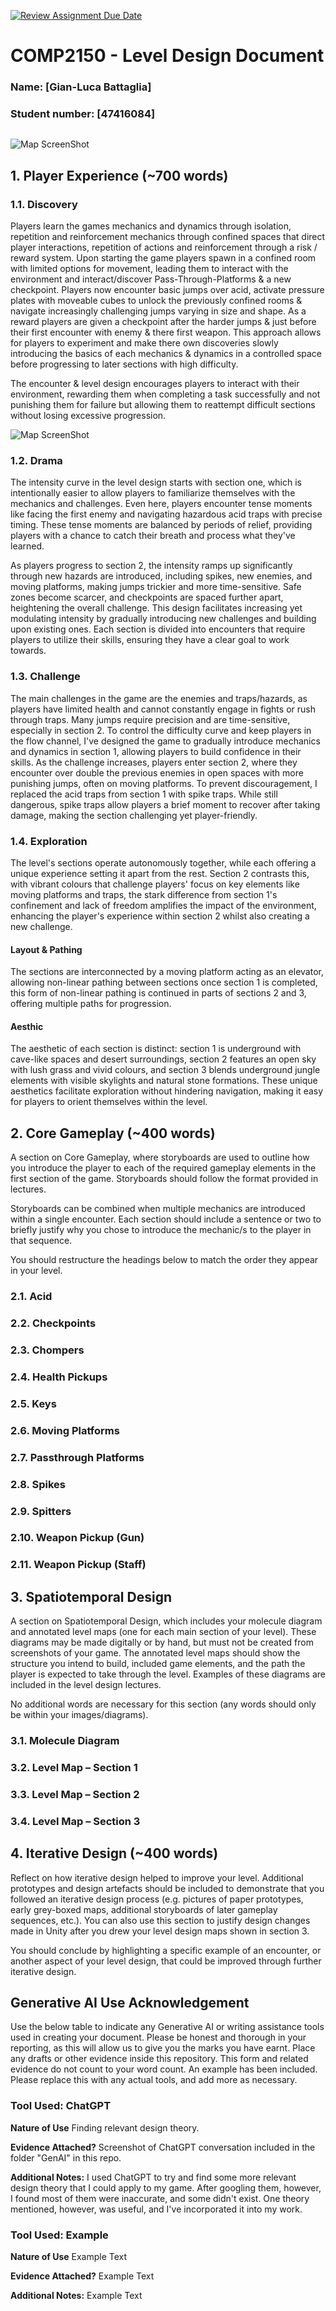 [![Review Assignment Due Date](https://classroom.github.com/assets/deadline-readme-button-24ddc0f5d75046c5622901739e7c5dd533143b0c8e959d652212380cedb1ea36.svg)](https://classroom.github.com/a/YyUO0xtt)
# COMP2150  - Level Design Document
### Name: [Gian-Luca Battaglia]
### Student number: [47416084] 

```
```
![Map ScreenShot](DocImages/SSF.png)

## 1. Player Experience (~700 words)

### 1.1. Discovery
Players learn the games mechanics and dynamics through isolation, repetition and reinforcement mechanics through confined spaces that direct player interactions, repetition of actions and reinforcement through a risk / reward system. Upon starting the game players spawn in a confined room with limited options for movement, leading them to interact with the environment and interact/discover Pass-Through-Platforms & a new checkpoint. Players now encounter basic jumps over acid, activate pressure plates with moveable cubes to unlock the previously confined rooms & navigate increasingly challenging jumps varying in size and shape. As a reward players are given a checkpoint after the harder jumps & just before their first encounter with enemy & there first weapon. This approach allows for players to experiment and make there own discoveries slowly introducing the basics of each mechanics & dynamics in a controlled space before progressing to later sections with high difficulty.

 The encounter & level design encourages players to interact with their environment, rewarding them when completing a task successfully and not punishing them for failure but allowing them to reattempt difficult sections without losing excessive progression.

 ![Map ScreenShot](DocImages/SS1.png)

### 1.2. Drama
The intensity curve in the level design starts with section one, which is intentionally easier to allow players to familiarize themselves with the mechanics and challenges. Even here, players encounter tense moments like facing the first enemy and navigating hazardous acid traps with precise timing. These tense moments are balanced by periods of relief, providing players with a chance to catch their breath and process what they've learned.

As players progress to section 2, the intensity ramps up significantly through new hazards are introduced, including spikes, new enemies, and moving platforms, making jumps trickier and more time-sensitive. Safe zones become scarcer, and checkpoints are spaced further apart, heightening the overall challenge. This design facilitates increasing yet modulating intensity by gradually introducing new challenges and building upon existing ones. Each section is divided into encounters that require players to utilize their skills, ensuring they have a clear goal to work towards. 

### 1.3. Challenge
The main challenges in the game are the enemies and traps/hazards, as players have limited health and cannot constantly engage in fights or rush through traps. Many jumps require precision and are time-sensitive, especially in section 2. To control the difficulty curve and keep players in the flow channel, I've designed the game to gradually introduce mechanics and dynamics in section 1, allowing players to build confidence in their skills. As the challenge increases, players enter section 2, where they encounter over double the previous enemies in open spaces with more punishing jumps, often on moving platforms. To prevent discouragement, I replaced the acid traps from section 1 with spike traps. While still dangerous, spike traps allow players a brief moment to recover after taking damage, making the section challenging yet player-friendly.

### 1.4. Exploration
The level's sections operate autonomously together, while each offering a unique experience setting it apart from the rest. Section 2 contrasts this, with vibrant colours that challenge players' focus on key elements like moving platforms and traps, the stark difference from section 1's confinement and lack of freedom amplifies the impact of the environment, enhancing the player's experience within section 2 whilst also creating a new challenge.  
#### Layout & Pathing
The sections are interconnected by a moving platform acting as an elevator, allowing non-linear pathing between sections once section 1 is completed, this form of non-linear pathing is continued in parts of sections 2 and 3, offering multiple paths for progression.

#### Aesthic
The aesthetic of each section is distinct: section 1 is underground with cave-like spaces and desert surroundings, section 2 features an open sky with lush grass and vivid colours, and section 3 blends underground jungle elements with visible skylights and natural stone formations. These unique aesthetics facilitate exploration without hindering navigation, making it easy for players to orient themselves within the level.

## 2. Core Gameplay (~400 words)
A section on Core Gameplay, where storyboards are used to outline how you introduce the player to each of the required gameplay elements in the first section of the game. Storyboards should follow the format provided in lectures.

Storyboards can be combined when multiple mechanics are introduced within a single encounter. Each section should include a sentence or two to briefly justify why you chose to introduce the mechanic/s to the player in that sequence.

You should restructure the headings below to match the order they appear in your level.

### 2.1. Acid

### 2.2. Checkpoints

### 2.3. Chompers

### 2.4. Health Pickups

### 2.5. Keys

### 2.6. Moving Platforms

### 2.7. Passthrough Platforms

### 2.8. Spikes

### 2.9. Spitters

### 2.10. Weapon Pickup (Gun)

### 2.11. Weapon Pickup (Staff)

## 3. Spatiotemporal Design
A section on Spatiotemporal Design, which includes your molecule diagram and annotated level maps (one for each main section of your level). These diagrams may be made digitally or by hand, but must not be created from screenshots of your game. The annotated level maps should show the structure you intend to build, included game elements, and the path the player is expected to take through the level. Examples of these diagrams are included in the level design lectures.

No additional words are necessary for this section (any words should only be within your images/diagrams).
 
### 3.1. Molecule Diagram

### 3.2. Level Map – Section 1

### 3.3.	Level Map – Section 2

### 3.4.	Level Map – Section 3

## 4. Iterative Design (~400 words)
Reflect on how iterative design helped to improve your level. Additional prototypes and design artefacts should be included to demonstrate that you followed an iterative design process (e.g. pictures of paper prototypes, early grey-boxed maps, additional storyboards of later gameplay sequences, etc.). You can also use this section to justify design changes made in Unity after you drew your level design maps shown in section 3. 

You should conclude by highlighting a specific example of an encounter, or another aspect of your level design, that could be improved through further iterative design.

## Generative AI Use Acknowledgement

Use the below table to indicate any Generative AI or writing assistance tools used in creating your document. Please be honest and thorough in your reporting, as this will allow us to give you the marks you have earnt. Place any drafts or other evidence inside this repository. This form and related evidence do not count to your word count.
An example has been included. Please replace this with any actual tools, and add more as necessary.


### Tool Used: ChatGPT
**Nature of Use** Finding relevant design theory.

**Evidence Attached?** Screenshot of ChatGPT conversation included in the folder "GenAI" in this repo.

**Additional Notes:** I used ChatGPT to try and find some more relevant design theory that I could apply to my game. After googling them, however, I found most of them were inaccurate, and some didn't exist. One theory mentioned, however, was useful, and I've incorporated it into my work.

### Tool Used: Example
**Nature of Use** Example Text

**Evidence Attached?** Example Text

**Additional Notes:** Example Text


